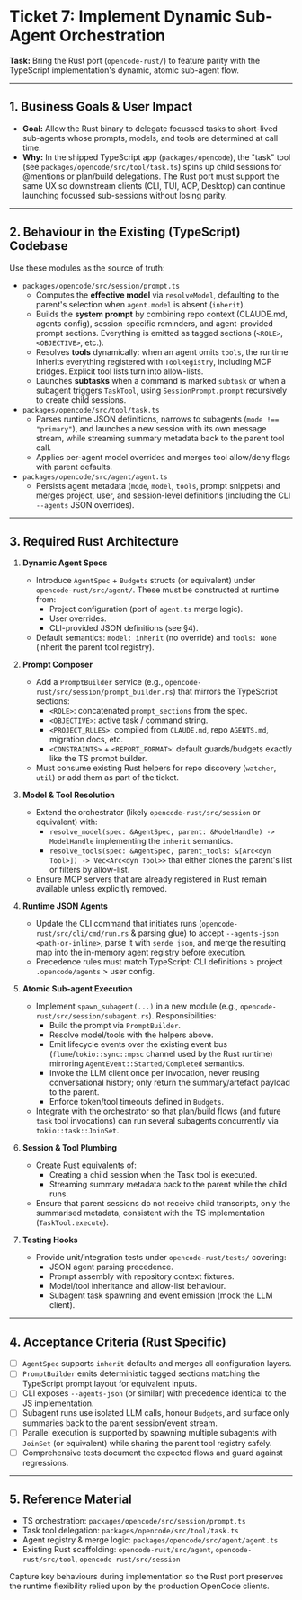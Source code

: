 # Ticket 7: Implement Dynamic Sub-Agent Orchestration

**Task:** Bring the Rust port (`opencode-rust/`) to feature parity with the TypeScript implementation's dynamic, atomic sub-agent flow.

---

## 1. Business Goals & User Impact
- **Goal:** Allow the Rust binary to delegate focussed tasks to short-lived sub-agents whose prompts, models, and tools are determined at call time.
- **Why:** In the shipped TypeScript app (`packages/opencode`), the "task" tool (see `packages/opencode/src/tool/task.ts`) spins up child sessions for @mentions or plan/build delegations. The Rust port must support the same UX so downstream clients (CLI, TUI, ACP, Desktop) can continue launching focussed sub-sessions without losing parity.

---

## 2. Behaviour in the Existing (TypeScript) Codebase
Use these modules as the source of truth:
- `packages/opencode/src/session/prompt.ts`
  - Computes the **effective model** via `resolveModel`, defaulting to the parent's selection when `agent.model` is absent (`inherit`).
  - Builds the **system prompt** by combining repo context (CLAUDE.md, agents config), session-specific reminders, and agent-provided prompt sections. Everything is emitted as tagged sections (`<ROLE>`, `<OBJECTIVE>`, etc.).
  - Resolves **tools** dynamically: when an agent omits `tools`, the runtime inherits everything registered with `ToolRegistry`, including MCP bridges. Explicit tool lists turn into allow-lists.
  - Launches **subtasks** when a command is marked `subtask` or when a subagent triggers `TaskTool`, using `SessionPrompt.prompt` recursively to create child sessions.
- `packages/opencode/src/tool/task.ts`
  - Parses runtime JSON definitions, narrows to subagents (`mode !== "primary"`), and launches a new session with its own message stream, while streaming summary metadata back to the parent tool call.
  - Applies per-agent model overrides and merges tool allow/deny flags with parent defaults.
- `packages/opencode/src/agent/agent.ts`
  - Persists agent metadata (`mode`, `model`, `tools`, prompt snippets) and merges project, user, and session-level definitions (including the CLI `--agents` JSON overrides).

---

## 3. Required Rust Architecture
1. **Dynamic Agent Specs**
   - Introduce `AgentSpec` + `Budgets` structs (or equivalent) under `opencode-rust/src/agent/`. These must be constructed at runtime from:
     - Project configuration (port of `agent.ts` merge logic).
     - User overrides.
     - CLI-provided JSON definitions (see §4).
   - Default semantics: `model: inherit` (no override) and `tools: None` (inherit the parent tool registry).

2. **Prompt Composer**
   - Add a `PromptBuilder` service (e.g., `opencode-rust/src/session/prompt_builder.rs`) that mirrors the TypeScript sections:
     - `<ROLE>`: concatenated `prompt_sections` from the spec.
     - `<OBJECTIVE>`: active task / command string.
     - `<PROJECT_RULES>`: compiled from `CLAUDE.md`, repo `AGENTS.md`, migration docs, etc.
     - `<CONSTRAINTS>` + `<REPORT_FORMAT>`: default guards/budgets exactly like the TS prompt builder.
   - Must consume existing Rust helpers for repo discovery (`watcher`, `util`) or add them as part of the ticket.

3. **Model & Tool Resolution**
   - Extend the orchestrator (likely `opencode-rust/src/session` or equivalent) with:
     - `resolve_model(spec: &AgentSpec, parent: &ModelHandle) -> ModelHandle` implementing the `inherit` semantics.
     - `resolve_tools(spec: &AgentSpec, parent_tools: &[Arc<dyn Tool>]) -> Vec<Arc<dyn Tool>>` that either clones the parent's list or filters by allow-list.
   - Ensure MCP servers that are already registered in Rust remain available unless explicitly removed.

4. **Runtime JSON Agents**
   - Update the CLI command that initiates runs (`opencode-rust/src/cli/cmd/run.rs` & parsing glue) to accept `--agents-json <path-or-inline>`, parse it with `serde_json`, and merge the resulting map into the in-memory agent registry before execution.
   - Precedence rules must match TypeScript: CLI definitions > project `.opencode/agents` > user config.

5. **Atomic Sub-agent Execution**
   - Implement `spawn_subagent(...)` in a new module (e.g., `opencode-rust/src/session/subagent.rs`). Responsibilities:
     - Build the prompt via `PromptBuilder`.
     - Resolve model/tools with the helpers above.
     - Emit lifecycle events over the existing event bus (`flume`/`tokio::sync::mpsc` channel used by the Rust runtime) mirroring `AgentEvent::Started/Completed` semantics.
     - Invoke the LLM client once per invocation, never reusing conversational history; only return the summary/artefact payload to the parent.
     - Enforce token/tool timeouts defined in `Budgets`.
   - Integrate with the orchestrator so that plan/build flows (and future `task` tool invocations) can run several subagents concurrently via `tokio::task::JoinSet`.

6. **Session & Tool Plumbing**
   - Create Rust equivalents of:
     - Creating a child session when the Task tool is executed.
     - Streaming summary metadata back to the parent while the child runs.
   - Ensure that parent sessions do not receive child transcripts, only the summarised metadata, consistent with the TS implementation (`TaskTool.execute`).

7. **Testing Hooks**
   - Provide unit/integration tests under `opencode-rust/tests/` covering:
     - JSON agent parsing precedence.
     - Prompt assembly with repository context fixtures.
     - Model/tool inheritance and allow-list behaviour.
     - Subagent task spawning and event emission (mock the LLM client).

---

## 4. Acceptance Criteria (Rust Specific)
- [ ] `AgentSpec` supports `inherit` defaults and merges all configuration layers.
- [ ] `PromptBuilder` emits deterministic tagged sections matching the TypeScript prompt layout for equivalent inputs.
- [ ] CLI exposes `--agents-json` (or similar) with precedence identical to the JS implementation.
- [ ] Subagent runs use isolated LLM calls, honour `Budgets`, and surface only summaries back to the parent session/event stream.
- [ ] Parallel execution is supported by spawning multiple subagents with `JoinSet` (or equivalent) while sharing the parent tool registry safely.
- [ ] Comprehensive tests document the expected flows and guard against regressions.

---

## 5. Reference Material
- TS orchestration: `packages/opencode/src/session/prompt.ts`
- Task tool delegation: `packages/opencode/src/tool/task.ts`
- Agent registry & merge logic: `packages/opencode/src/agent/agent.ts`
- Existing Rust scaffolding: `opencode-rust/src/agent`, `opencode-rust/src/tool`, `opencode-rust/src/session`

Capture key behaviours during implementation so the Rust port preserves the runtime flexibility relied upon by the production OpenCode clients.
